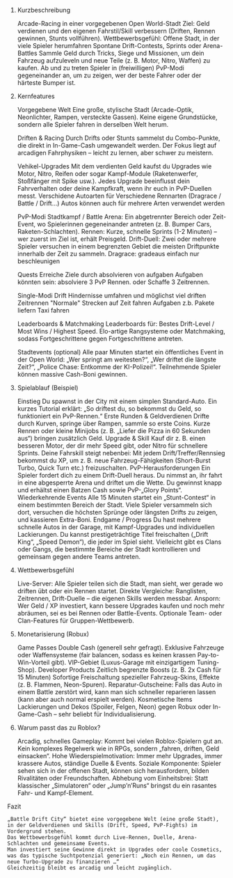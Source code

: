 1. Kurzbeschreibung

    Arcade-Racing in einer vorgegebenen Open World-Stadt
    Ziel: Geld verdienen und den eigenen Fahrstil/Skill verbessern (Driften, Rennen gewinnen, Stunts vollführen).
    Wettbewerbsgefühl:
        Offene Stadt, in der viele Spieler herumfahren
        Spontane Drift-Contests, Sprints oder Arena-Battles
    Sammle Geld durch Tricks, Siege und Missionen, um dein Fahrzeug aufzuleveln und neue Teile (z. B. Motor, Nitro, Waffen) zu kaufen.
    Ab und zu treten Spieler in (freiwilligen) PvP-Modi gegeneinander an, um zu zeigen, wer der beste Fahrer oder der härteste Bumper ist.

2. Kernfeatures

    Vorgegebene Welt
        Eine große, stylische Stadt (Arcade-Optik, Neonlichter, Rampen, versteckte Gassen).
        Keine eigene Grundstücke, sondern alle Spieler fahren in derselben Welt herum.

    Driften & Racing
        Durch Drifts oder Stunts sammelst du Combo-Punkte, die direkt in In-Game-Cash umgewandelt werden.
        Der Fokus liegt auf arcadigen Fahrphysiken – leicht zu lernen, aber schwer zu meistern.

    Vehikel-Upgrades
        Mit dem verdienten Geld kaufst du Upgrades wie Motor, Nitro, Reifen oder sogar Kampf-Module (Raketenwerfer, Stoßfänger mit Spike usw.).
        Jedes Upgrade beeinflusst dein Fahrverhalten oder deine Kampfkraft, wenn ihr euch in PvP-Duellen messt.
        Verschidene Autoarten für Verschiedene Rennarten (Dragrace / Battle / Drift...)
            Autos können auch für mehrere Arten verwendet werden

    PvP-Modi
        Stadtkampf / Battle Arena: Ein abgetrennter Bereich oder Zeit-Event, wo Spielerinnen gegeneinander antreten (z. B. Bumper Cars, Raketen-Schlachten).
        Rennen: Kurze, schnelle Sprints (1-2 Minuten) – wer zuerst im Ziel ist, erhält Preisgeld.
        Drift-Duell: Zwei oder mehrere Spieler versuchen in einem begrenzten Gebiet die meisten Driftpunkte innerhalb der Zeit zu sammeln.
        Dragrace: gradeaus einfach nur beschleunigen

    Quests
        Erreiche Ziele durch absolvieren von aufgaben
        Aufgaben könnten sein: absolviere 3 PvP Rennen.
        oder Schaffe 3 Zeitrennen.

    Single-Modi
        Drift
            Hindernisse umfahren und möglichst viel driften
        Zeitrennen
            "Normale" Strecken auf Zeit fahren
        Aufgaben
            z.b. Pakete liefern
            Taxi fahren

    Leaderboards & Matchmaking
        Leaderboards für:
            Bestes Drift-Level / Most Wins / Highest Speed.
        Elo-artige Rangsysteme oder Matchmaking, sodass Fortgeschrittene gegen Fortgeschrittene antreten.

    Stadtevents (optional)
        Alle paar Minuten startet ein öffentliches Event in der Open World: „Wer springt am weitesten?“, „Wer driftet die längste Zeit?“, „Police Chase: Entkomme der KI-Polizei!“.
        Teilnehmende Spieler können massive Cash-Boni gewinnen.

3. Spielablauf (Beispiel)

    Einstieg
        Du spawnst in der City mit einem simplen Standard-Auto.
        Ein kurzes Tutorial erklärt: „So driftest du, so bekommst du Geld, so funktioniert ein PvP-Rennen.“
    Erste Runden & Geldverdienen
        Drifte durch Kurven, springe über Rampen, sammle so erste Coins.
        Kurze Rennen oder kleine Minijobs (z. B. „Liefer die Pizza in 60 Sekunden aus“) bringen zusätzlich Geld.
    Upgrade & Skill
        Kauf dir z. B. einen besseren Motor, der dir mehr Speed gibt, oder Nitro für schnellere Sprints.
        Deine Fahrskill steigt nebenbei: Mit jedem Drift/Treffer/Rennsieg bekommst du XP, um z. B. neue Fahrzeug-Fähigkeiten (Short-Burst Turbo, Quick Turn etc.) freizuschalten.
    PvP-Herausforderungen
        Ein Spieler fordert dich zu einem Drift-Duell heraus. Du nimmst an, ihr fahrt in eine abgesperrte Arena und driftet um die Wette.
        Du gewinnst knapp und erhältst einen Batzen Cash sowie PvP-„Glory Points“.
    Wiederkehrende Events
        Alle 15 Minuten startet ein „Stunt-Contest“ in einem bestimmten Bereich der Stadt. Viele Spieler versammeln sich dort, versuchen die höchsten Sprünge oder längsten Drifts zu zeigen, und kassieren Extra-Boni.
    Endgame / Progress
        Du hast mehrere schnelle Autos in der Garage, mit Kampf-Upgrades und individuellen Lackierungen.
        Du kannst prestigeträchtige Titel freischalten („Drift King“, „Speed Demon“), die jeder im Spiel sieht.
        Vielleicht gibt es Clans oder Gangs, die bestimmte Bereiche der Stadt kontrollieren und gemeinsam gegen andere Teams antreten.

4. Wettbewerbsgefühl

    Live-Server: Alle Spieler teilen sich die Stadt, man sieht, wer gerade wo driften übt oder ein Rennen startet.
    Direkte Vergleiche: Ranglisten, Zeitrennen, Drift-Duelle – die eigenen Skills werden messbar.
    Ansporn: Wer Geld / XP investiert, kann bessere Upgrades kaufen und noch mehr abräumen, sei es bei Rennen oder Battle-Events.
    Optionale Team- oder Clan-Features für Gruppen-Wettbewerb.

5. Monetarisierung (Robux)

    Game Passes
        Double Cash (generell sehr gefragt).
        Exklusive Fahrzeuge oder Waffensysteme (fair balancen, sodass es keinen krassen Pay-to-Win-Vorteil gibt).
        VIP-Gebiet (Luxus-Garage mit einzigartigem Tuning-Shop).
    Developer Products
        Zeitlich begrenzte Boosts (z. B. 2x Cash für 15 Minuten)
        Sofortige Freischaltung spezieller Fahrzeug-Skins, Effekte (z. B. Flammen, Neon-Spuren).
        Reparatur-Gutscheine: Falls das Auto in einem Battle zerstört wird, kann man sich schneller reparieren lassen (kann aber auch normal erspielt werden).
    Kosmetische Items
        Lackierungen und Dekos (Spoiler, Felgen, Neon) gegen Robux oder In-Game-Cash – sehr beliebt für Individualisierung.

6. Warum passt das zu Roblox?

    Arcadig, schnelles Gameplay: Kommt bei vielen Roblox-Spielern gut an. Kein komplexes Regelwerk wie in RPGs, sondern „fahren, driften, Geld einsacken“.
    Hohe Wiederspielmotivation: Immer mehr Upgrades, immer krassere Autos, ständige Duelle & Events.
    Soziale Komponente: Spieler sehen sich in der offenen Stadt, können sich herausfordern, bilden Rivalitäten oder Freundschaften.
    Abhebung vom Einheitsbrei: Statt klassischer „Simulatoren“ oder „Jump’n’Runs“ bringst du ein rasantes Fahr- und Kampf-Element.

Fazit

    „Battle Drift City“ bietet eine vorgegebene Welt (eine große Stadt), in der Geldverdienen und Skills (Drift, Speed, PvP-Fights) im Vordergrund stehen.
    Das Wettbewerbsgefühl kommt durch Live-Rennen, Duelle, Arena-Schlachten und gemeinsame Events.
    Man investiert seine Gewinne direkt in Upgrades oder coole Cosmetics, was das typische Suchtpotenzial generiert: „Noch ein Rennen, um das neue Turbo-Upgrade zu finanzieren …“
    Gleichzeitig bleibt es arcadig und leicht zugänglich.

